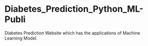 # Diabetes_Prediction_Python_ML-Publi
Diabetes Prediction Website which has the applications of Machine Learning Model.
